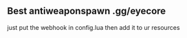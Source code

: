 ## Best antiweaponspawn .gg/eyecore

just put the webhook in config.lua then add it to ur resources 